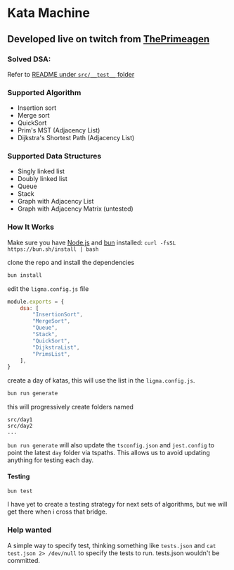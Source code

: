 # Kata Machine

## Developed live on twitch from [ThePrimeagen](https://twitch.tv/ThePrimeagen)

### Solved DSA:

Refer to [README under `src/__test__` folder](./src/__tests__/README.md)

### Supported Algorithm

* Insertion sort
* Merge sort
* QuickSort
* Prim's MST (Adjacency List)
* Dijkstra's Shortest Path (Adjacency List)

### Supported Data Structures
* Singly linked list
* Doubly linked list
* Queue
* Stack
* Graph with Adjacency List
* Graph with Adjacency Matrix (untested)

### How It Works

Make sure you have [Node.js](https://nodejs.org/en/) and [bun](https://bun.sh/) installed: `curl -fsSL https://bun.sh/install | bash`

clone the repo and install the dependencies

```bash
bun install
```

edit the `ligma.config.js` file
```javascript
module.exports = {
    dsa: [
        "InsertionSort",
        "MergeSort",
        "Queue",
        "Stack",
        "QuickSort",
        "DijkstraList",
        "PrimsList",
    ],
}
```

create a day of katas, this will use the list in the `ligma.config.js`.

```bash
bun run generate
```

this will progressively create folders named

```
src/day1
src/day2
...
```

`bun run generate` will also update the `tsconfig.json` and `jest.config` to point
the latest `day` folder via tspaths.  This allows us to avoid updating anything
for testing each day.

#### Testing
```
bun test
```

I have yet to create a testing strategy for next sets of algorithms, but we
will get there when i cross that bridge.

### Help wanted
A simple way to specify test, thinking something like `tests.json` and `cat
test.json 2> /dev/null` to specify the tests to run.  tests.json wouldn't be
committed.
